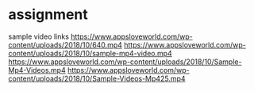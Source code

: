 # assignment





sample video links
https://www.appsloveworld.com/wp-content/uploads/2018/10/640.mp4
https://www.appsloveworld.com/wp-content/uploads/2018/10/sample-mp4-video.mp4
https://www.appsloveworld.com/wp-content/uploads/2018/10/Sample-Mp4-Videos.mp4
https://www.appsloveworld.com/wp-content/uploads/2018/10/Sample-Videos-Mp425.mp4
